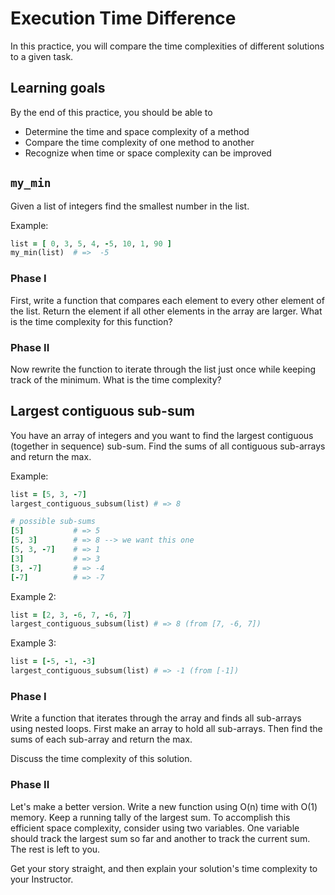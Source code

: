 # Execution Time Difference

In this practice, you will compare the time complexities of different solutions
to a given task.

## Learning goals

By the end of this practice, you should be able to

- Determine the time and space complexity of a method
- Compare the time complexity of one method to another
- Recognize when time or space complexity can be improved

## `my_min`

Given a list of integers find the smallest number in the list.

Example:

```ruby
list = [ 0, 3, 5, 4, -5, 10, 1, 90 ]
my_min(list)  # =>  -5
```

### Phase I

First, write a function that compares each element to every other element of the
list. Return the element if all other elements in the array are larger.
What is the time complexity for this function?

### Phase II

Now rewrite the function to iterate through the list just once while keeping
track of the minimum. What is the time complexity?

## Largest contiguous sub-sum

You have an array of integers and you want to find the largest contiguous
(together in sequence) sub-sum. Find the sums of all contiguous sub-arrays and
return the max.

Example:

```ruby
list = [5, 3, -7]
largest_contiguous_subsum(list) # => 8

# possible sub-sums
[5]           # => 5
[5, 3]        # => 8 --> we want this one
[5, 3, -7]    # => 1
[3]           # => 3
[3, -7]       # => -4
[-7]          # => -7
```

Example 2:

```ruby
list = [2, 3, -6, 7, -6, 7]
largest_contiguous_subsum(list) # => 8 (from [7, -6, 7])
```

Example 3:

```ruby
list = [-5, -1, -3]
largest_contiguous_subsum(list) # => -1 (from [-1])
```

### Phase I

Write a function that iterates through the array and finds all sub-arrays using
nested loops. First make an array to hold all sub-arrays. Then find the sums of
each sub-array and return the max.

Discuss the time complexity of this solution.

### Phase II

Let's make a better version. Write a new function using O(n) time with O(1)
memory. Keep a running tally of the largest sum. To accomplish this efficient
space complexity, consider using two variables. One variable should track the
largest sum so far and another to track the current sum. The rest is left to
you.

Get your story straight, and then explain your solution's time complexity to
your Instructor.
